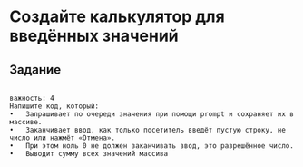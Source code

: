 # Создайте калькулятор для введённых значений

 ## Задание
```

важность: 4
Напишите код, который:
•	Запрашивает по очереди значения при помощи prompt и сохраняет их в массиве.
•	Заканчивает ввод, как только посетитель введёт пустую строку, не число или нажмёт «Отмена».
•	При этом ноль 0 не должен заканчивать ввод, это разрешённое число.
•	Выводит сумму всех значений массива


```

